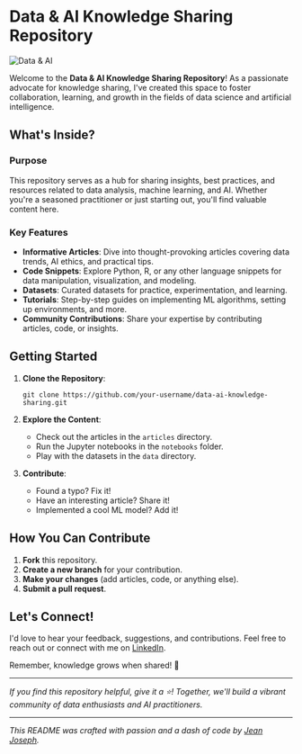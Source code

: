 # Data & AI Knowledge Sharing Repository

![Data & AI](https://i.imgur.com/your_image_here.png)

Welcome to the **Data & AI Knowledge Sharing Repository**! As a passionate advocate for knowledge sharing, I've created this space to foster collaboration, learning, and growth in the fields of data science and artificial intelligence.

## What's Inside?

### Purpose
This repository serves as a hub for sharing insights, best practices, and resources related to data analysis, machine learning, and AI. Whether you're a seasoned practitioner or just starting out, you'll find valuable content here.

### Key Features
- **Informative Articles**: Dive into thought-provoking articles covering data trends, AI ethics, and practical tips.
- **Code Snippets**: Explore Python, R, or any other language snippets for data manipulation, visualization, and modeling.
- **Datasets**: Curated datasets for practice, experimentation, and learning.
- **Tutorials**: Step-by-step guides on implementing ML algorithms, setting up environments, and more.
- **Community Contributions**: Share your expertise by contributing articles, code, or insights.

## Getting Started

1. **Clone the Repository**:
   ```
   git clone https://github.com/your-username/data-ai-knowledge-sharing.git
   ```

2. **Explore the Content**:
   - Check out the articles in the `articles` directory.
   - Run the Jupyter notebooks in the `notebooks` folder.
   - Play with the datasets in the `data` directory.

3. **Contribute**:
   - Found a typo? Fix it!
   - Have an interesting article? Share it!
   - Implemented a cool ML model? Add it!

## How You Can Contribute

1. **Fork** this repository.
2. **Create a new branch** for your contribution.
3. **Make your changes** (add articles, code, or anything else).
4. **Submit a pull request**.

## Let's Connect!

I'd love to hear your feedback, suggestions, and contributions. Feel free to reach out or connect with me on [LinkedIn]([https://www.linkedin.com/in/your-profile](https://www.linkedin.com/in/jeandjoseph/)).

Remember, knowledge grows when shared! 🌟

---

*If you find this repository helpful, give it a ⭐️! Together, we'll build a vibrant community of data enthusiasts and AI practitioners.*

---

*This README was crafted with passion and a dash of code by [Jean Joseph](https://github.com/jeandjoseph).*

